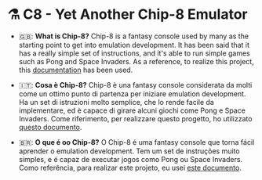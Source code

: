 # ⚗️ C8 - Yet Another Chip-8 Emulator

- 🇬🇧: **What is Chip-8?** Chip-8 is a fantasy console used by many as the starting point to get into emulation development.
    It has been said that it has a really simple set of instructions, and it's able to run simple games such as Pong and Space Invaders.
    As a reference, to realize this project, this [documentation](http://devernay.free.fr/hacks/chip8/C8TECH10.HTM) has been used.

- 🇮🇹: **Cosa è Chip-8?** Chip-8 è una fantasy console considerata da molti come un ottimo punto di partenza per iniziare emulation development.
    Ha un set di istruzioni molto semplice, che lo rende facile da implementare, ed è capace di girare alcuni giochi come Pong e Space Invaders.
    Come riferimento, per realizzare questo progetto, ho utilizzato [questo documento](http://devernay.free.fr/hacks/chip8/C8TECH10.HTM).

- 🇧🇷: **O que é oo Chip-8?** O Chip-8 é uma fantasy console que torna fácil aprender o emulation development. Tem um set de instruções muito simples, e é capaz de executar jogos como Pong ou Space Invaders. 
Como referência, para realizar este projeto, eu usei [este documento](http://devernay.free.fr/hacks/chip8/C8TECH10.HTM).